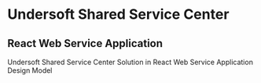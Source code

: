 # Undersoft Shared Service Center 
## React Web Service Application
Undersoft Shared Service Center Solution in React Web Service Application Design Model
